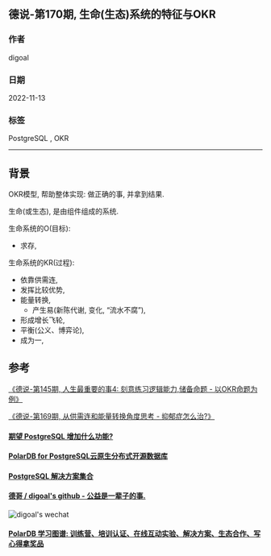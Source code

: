 ## 德说-第170期, 生命(生态)系统的特征与OKR  
      
### 作者      
digoal      
      
### 日期      
2022-11-13      
      
### 标签      
PostgreSQL , OKR         
      
----      
      
## 背景   
OKR模型, 帮助整体实现: 做正确的事, 并拿到结果.    
  
生命(或生态), 是由组件组成的系统.     
  
生命系统的O(目标):   
- 求存,   
  
生命系统的KR(过程):   
- 依靠供需连,   
- 发挥比较优势,   
- 能量转换,   
    - 产生易(新陈代谢, 变化, “流水不腐”),   
- 形成增长飞轮,   
- 平衡(公义、博弈论),   
- 成为一,   
  
## 参考
[《德说-第145期, 人生最重要的事4: 刻意练习逻辑能力,储备命题 - 以OKR命题为例》](../202209/20220917_01.md)    
  
[《德说-第169期, 从供需连和能量转换角度思考 - 抑郁症怎么治?》](../202211/20221111_03.md)    
  
  
#### [期望 PostgreSQL 增加什么功能?](https://github.com/digoal/blog/issues/76 "269ac3d1c492e938c0191101c7238216")
  
  
#### [PolarDB for PostgreSQL云原生分布式开源数据库](https://github.com/ApsaraDB/PolarDB-for-PostgreSQL "57258f76c37864c6e6d23383d05714ea")
  
  
#### [PostgreSQL 解决方案集合](https://yq.aliyun.com/topic/118 "40cff096e9ed7122c512b35d8561d9c8")
  
  
#### [德哥 / digoal's github - 公益是一辈子的事.](https://github.com/digoal/blog/blob/master/README.md "22709685feb7cab07d30f30387f0a9ae")
  
  
![digoal's wechat](../pic/digoal_weixin.jpg "f7ad92eeba24523fd47a6e1a0e691b59")
  
  
#### [PolarDB 学习图谱: 训练营、培训认证、在线互动实验、解决方案、生态合作、写心得拿奖品](https://www.aliyun.com/database/openpolardb/activity "8642f60e04ed0c814bf9cb9677976bd4")
  
